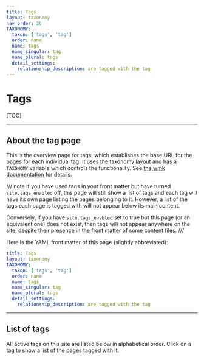 ```yaml
---
title: Tags
layout: taxonomy
nav_order: 20
TAXONOMY:
  taxon: ['tags', 'tag']
  order: name
  name: tags
  name_singular: tag
  name_plural: tags
  detail_settings:
    relationship_description: are tagged with the tag
---
```


# Tags


[TOC]

---

## About the tag page

This is the overview page for tags, which establishes the base URL for
the pages for each individual tag. It uses [the taxonomy
layout](../layout/layout/#the-taxonomy-layout) and has a `TAXONOMY` variable
which controls the functionality.  See [the wmk
documentation](https://wmk.baldr.net/pagevars/#taxonomy-handling) for details.

/// note
If you have used tags in your front matter but have turned `site.tags_enabled` off, this page will still show a list of tags and each tag will have its own page listing the pages belonging to it. However, a list of the tags  each page is tagged with will not appear below its main content.

Conversely, if you have `site.tags_enabled` set to true but this page (or an equivalent one) does not exist, then tags will not appear anywhere on the site, despite their presence in the front matter of some content files.
///

Here is the YAML front matter of this page (slightly abbreviated):

```yaml
title: Tags
layout: taxonomy
TAXONOMY:
  taxon: ['tags', 'tag']
  order: name
  name: tags
  name_singular: tag
  name_plural: tags
  detail_settings:
    relationship_description: are tagged with the tag
```

---

## List of tags

All active tags on this site are listed below in alphabetical order.
Click on a tag to show a list of the pages tagged with it.
